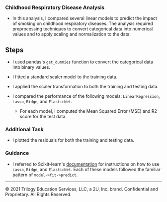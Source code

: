 ### Childhood Respiratory Disease Analysis

* In this analysis, I compared several linear models to predict the impact of smoking on childhood respiratory diseases. The analysis required preprocessing techniques to convert categorical data into numerical values and to apply scaling and normalization to the data.

## Steps

* I used pandas's `get_dummies` function to convert the categorical data into binary values.

* I fitted a standard scaler model to the training data.

* I applied the scaler transformation to both the training and testing data.

* I compared the performance of the following models: `LinearRegression`, `Lasso`, `Ridge`, and `ElasticNet`.
  
  * For each model, I computed the Mean Squared Error (MSE) and R2 score for the test data.

### Additional Task

* I plotted the residuals for both the training and testing data.

### Guidance

* I referred to Scikit-learn's [documentation](http://scikit-learn.org/stable/modules/linear_model.html) for instructions on how to use `Lasso`, `Ridge`, and `ElasticNet`. Each of these models followed the familiar pattern of `model->fit->predict`.
- - -

© 2021 Trilogy Education Services, LLC, a 2U, Inc. brand. Confidential and Proprietary. All Rights Reserved.
